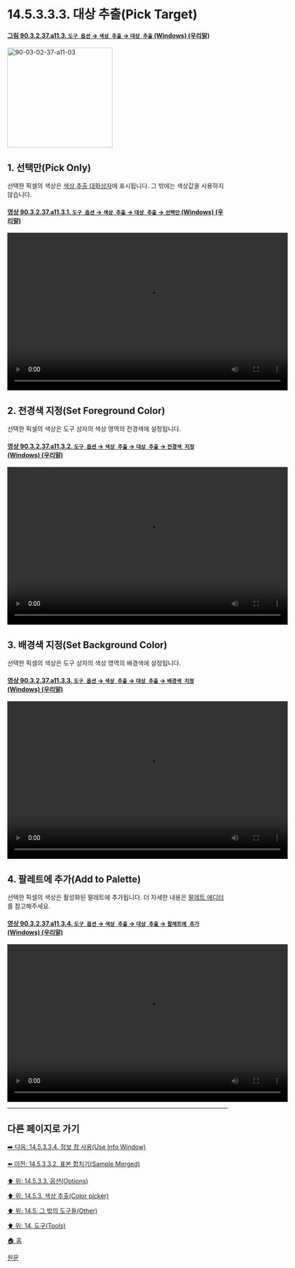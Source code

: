 # 14.5.3.3.3. 대상 추출(Pick Target)

<a id="90-03-02-37-a11-03"></a>

#### [그림 90.3.2.37.a11.3. `도구 옵션` → `색상 추출` → `대상 추출` (Windows) (우리말)](./90-03-02-37-color_picker.md#90-03-02-37-a11-03)
<img width="240" height="228" alt="90-03-02-37-a11-03" src="https://github.com/wonder13662/gimp/assets/15767104/fb011e59-f7d5-4e29-98c0-e77485862fdd">

## 1. 선택만(Pick Only)
선택한 픽셀의 색상은 [색상 추출 대화상자](./14-05-03-03-04-use_info_window.md)에 표시됩니다. 그 밖에는 색상값을 사용하지 않습니다.

<a id="90-03-02-37-a11-03-01"></a>

#### [영상 90.3.2.37.a11.3.1. `도구 옵션` → `색상 추출` → `대상 추출` → `선택만` (Windows) (우리말)](./90-03-02-37-color_picker.md#90-03-02-37-a11-03-01)
<video controls="controls" width="640" height="360" src="https://github.com/wonder13662/gimp/assets/15767104/4b1ef83b-88e8-401e-90e4-a0682e2691b9"></video>

## 2. 전경색 지정(Set Foreground Color)
선택한 픽셀의 색상은 도구 상자의 색상 영역의 전경색에 설정됩니다.

<a id="90-03-02-37-a11-03-02"></a>

#### [영상 90.3.2.37.a11.3.2. `도구 옵션` → `색상 추출` → `대상 추출` → `전경색 지정` (Windows) (우리말)](./90-03-02-37-color_picker.md#90-03-02-37-a11-03-02)
<video controls="controls" width="640" height="360" src="https://github.com/wonder13662/gimp/assets/15767104/dd48cf8c-8c5e-494b-9549-2a2f1894bb80"></video>

## 3. 배경색 지정(Set Background Color)
선택한 픽셀의 색상은 도구 상자의 색상 영역의 배경색에 설정됩니다.

<a id="90-03-02-37-a11-03-03"></a>

#### [영상 90.3.2.37.a11.3.3. `도구 옵션` → `색상 추출` → `대상 추출` → `배경색 지정` (Windows) (우리말)](./90-03-02-37-color_picker.md#90-03-02-37-a11-03-03)
<video controls="controls" width="640" height="360" src="https://github.com/wonder13662/gimp/assets/15767104/75f1c09d-5bd3-4748-8d38-00a510d6ec52"></video>

## 4. 팔레트에 추가(Add to Palette)
선택한 픽셀의 색상은 활성화된 팔레트에 추가됩니다. 더 자세한 내용은 [팔레트 에디터](./15-03-06-04-palette_editor.md)를 참고해주세요.

<a id="90-03-02-37-a11-03-04"></a>

#### [영상 90.3.2.37.a11.3.4. `도구 옵션` → `색상 추출` → `대상 추출` → `팔레트에 추가` (Windows) (우리말)](./90-03-02-37-color_picker.md#90-03-02-37-a11-03-04)
<video controls="controls" width="640" height="360" src="https://github.com/wonder13662/gimp/assets/15767104/4d20dda2-b2f2-4950-97db-8a9176e5c704"></video>

***

## 다른 페이지로 가기

[➡️ 다음: 14.5.3.3.4. 정보 창 사용(Use Info Window)](./14-05-03-03-04-use_info_window.md)

[⬅️ 이전: 14.5.3.3.2. 표본 합치기(Sample Merged)](./14-05-03-03-02-sample_merged.md)

[⬆️ 위: 14.5.3.3. 옵션(Options)](./14-05-03-03-00-options.md)

[⬆️ 위: 14.5.3. 색상 추출(Color picker)](./14-05-03-00-color-picker.md)

[⬆️ 위: 14.5. 그 밖의 도구들(Other)](./14-05-00-other.md)

[⬆️ 위: 14. 도구(Tools)](./14-00-tools.md)

[🏠 홈](./00-home.md)

[원문](https://docs.gimp.org/2.10/ko/gimp-tool-color-picker.html#idm16712)